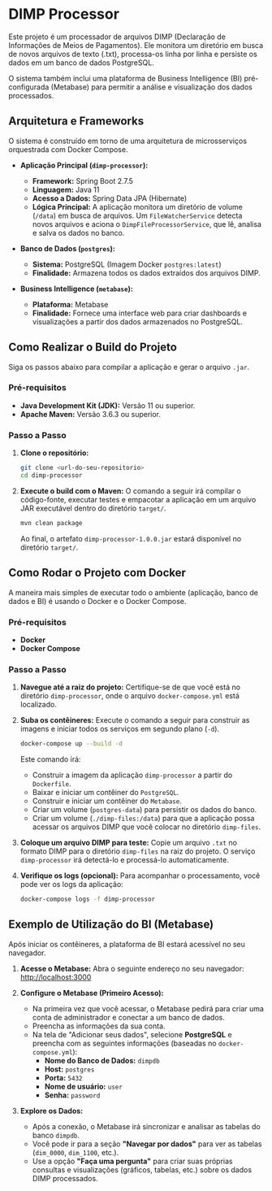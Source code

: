 # DIMP Processor

Este projeto é um processador de arquivos DIMP (Declaração de Informações de Meios de Pagamentos). Ele monitora um diretório em busca de novos arquivos de texto (.txt), processa-os linha por linha e persiste os dados em um banco de dados PostgreSQL.

O sistema também inclui uma plataforma de Business Intelligence (BI) pré-configurada (Metabase) para permitir a análise e visualização dos dados processados.

## Arquitetura e Frameworks

O sistema é construído em torno de uma arquitetura de microsserviços orquestrada com Docker Compose.

- **Aplicação Principal (`dimp-processor`):**
  - **Framework:** Spring Boot 2.7.5
  - **Linguagem:** Java 11
  - **Acesso a Dados:** Spring Data JPA (Hibernate)
  - **Lógica Principal:** A aplicação monitora um diretório de volume (`/data`) em busca de arquivos. Um `FileWatcherService` detecta novos arquivos e aciona o `DimpFileProcessorService`, que lê, analisa e salva os dados no banco.

- **Banco de Dados (`postgres`):**
  - **Sistema:** PostgreSQL (Imagem Docker `postgres:latest`)
  - **Finalidade:** Armazena todos os dados extraídos dos arquivos DIMP.

- **Business Intelligence (`metabase`):**
  - **Plataforma:** Metabase
  - **Finalidade:** Fornece uma interface web para criar dashboards e visualizações a partir dos dados armazenados no PostgreSQL.

## Como Realizar o Build do Projeto

Siga os passos abaixo para compilar a aplicação e gerar o arquivo `.jar`.

### Pré-requisitos

- **Java Development Kit (JDK):** Versão 11 ou superior.
- **Apache Maven:** Versão 3.6.3 ou superior.

### Passo a Passo

1. **Clone o repositório:**
   ```bash
   git clone <url-do-seu-repositorio>
   cd dimp-processor
   ```

2. **Execute o build com o Maven:**
   O comando a seguir irá compilar o código-fonte, executar testes e empacotar a aplicação em um arquivo JAR executável dentro do diretório `target/`.
   ```bash
   mvn clean package
   ```
   Ao final, o artefato `dimp-processor-1.0.0.jar` estará disponível no diretório `target/`.

## Como Rodar o Projeto com Docker

A maneira mais simples de executar todo o ambiente (aplicação, banco de dados e BI) é usando o Docker e o Docker Compose.

### Pré-requisitos

- **Docker**
- **Docker Compose**

### Passo a Passo

1. **Navegue até a raiz do projeto:**
   Certifique-se de que você está no diretório `dimp-processor`, onde o arquivo `docker-compose.yml` está localizado.

2. **Suba os contêineres:**
   Execute o comando a seguir para construir as imagens e iniciar todos os serviços em segundo plano (`-d`).
   ```bash
   docker-compose up --build -d
   ```
   Este comando irá:
   - Construir a imagem da aplicação `dimp-processor` a partir do `Dockerfile`.
   - Baixar e iniciar um contêiner do `PostgreSQL`.
   - Construir e iniciar um contêiner do `Metabase`.
   - Criar um volume (`postgres-data`) para persistir os dados do banco.
   - Criar um volume (`./dimp-files:/data`) para que a aplicação possa acessar os arquivos DIMP que você colocar no diretório `dimp-files`.

3. **Coloque um arquivo DIMP para teste:**
   Copie um arquivo `.txt` no formato DIMP para o diretório `dimp-files` na raiz do projeto. O serviço `dimp-processor` irá detectá-lo e processá-lo automaticamente.

4. **Verifique os logs (opcional):**
   Para acompanhar o processamento, você pode ver os logs da aplicação:
   ```bash
   docker-compose logs -f dimp-processor
   ```

## Exemplo de Utilização do BI (Metabase)

Após iniciar os contêineres, a plataforma de BI estará acessível no seu navegador.

1. **Acesse o Metabase:**
   Abra o seguinte endereço no seu navegador:
   [http://localhost:3000](http://localhost:3000)

2. **Configure o Metabase (Primeiro Acesso):**
   - Na primeira vez que você acessar, o Metabase pedirá para criar uma conta de administrador e conectar a um banco de dados.
   - Preencha as informações da sua conta.
   - Na tela de "Adicionar seus dados", selecione **PostgreSQL** e preencha com as seguintes informações (baseadas no `docker-compose.yml`):
     - **Nome do Banco de Dados:** `dimpdb`
     - **Host:** `postgres`
     - **Porta:** `5432`
     - **Nome de usuário:** `user`
     - **Senha:** `password`

3. **Explore os Dados:**
   - Após a conexão, o Metabase irá sincronizar e analisar as tabelas do banco `dimpdb`.
   - Você pode ir para a seção **"Navegar por dados"** para ver as tabelas (`dim_0000`, `dim_1100`, etc.).
   - Use a opção **"Faça uma pergunta"** para criar suas próprias consultas e visualizações (gráficos, tabelas, etc.) sobre os dados DIMP processados.
